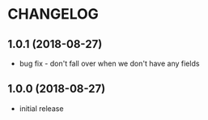 CHANGELOG
=========

1.0.1 (2018-08-27)
------------------

* bug fix - don't fall over when we don't have any fields

1.0.0 (2018-08-27)
------------------

* initial release
